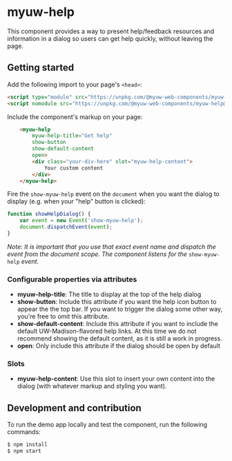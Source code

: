 # myuw-help

This component provides a way to present help/feedback resources and information in a dialog so users can get help quickly, without leaving the page.

## Getting started

Add the following import to your page's `<head>`:

```html
<script type="module" src="https://unpkg.com/@myuw-web-components/myuw-help@^1?module"></script>
<script nomodule src="https://unpkg.com/@myuw-web-components/myuw-help@^1"></script>
```

Include the component's markup on your page:

```html
    <myuw-help
        myuw-help-title="Get help"
        show-button
        show-default-content
        open>
        <div class="your-div-here" slot="myuw-help-content">
            Your custom content
        </div>
    </myuw-help>
```

Fire the `show-myuw-help` event on the `document` when you want the dialog to display (e.g. when your "help" button is clicked):

```js
function showHelpDialog() {
    var event = new Event('show-myuw-help');
    document.dispatchEvent(event);
}
```

*Note: It is important that you use that exact event name and dispatch the event from the document scope. The component listens for the* `show-myuw-help` *event.*

### Configurable properties via attributes

- **myuw-help-title**: The title to display at the top of the help dialog
- **show-button**: Include this attribute if you want the help icon button to appear the the top bar. If you want to trigger the dialog some other way, you're free to omit this attribute.
- **show-default-content**: Include this attribute if you want to include the default UW-Madison-flavored help links. At this time we do not recommend showing the default content, as it is still a work in progress.
- **open**: Only include this attribute if the dialog should be open by default

### Slots

- **myuw-help-content**: Use this slot to insert your own content into the dialog (with whatever markup and styling you want).

## Development and contribution

To run the demo app locally and test the component, run the following commands:

```bash
$ npm install
$ npm start
```
